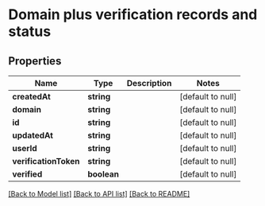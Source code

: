 # Domain plus verification records and status

## Properties
Name | Type | Description | Notes
------------ | ------------- | ------------- | -------------
**createdAt** | **string** |  | [default to null]
**domain** | **string** |  | [default to null]
**id** | **string** |  | [default to null]
**updatedAt** | **string** |  | [default to null]
**userId** | **string** |  | [default to null]
**verificationToken** | **string** |  | [default to null]
**verified** | **boolean** |  | [default to null]

[[Back to Model list]](../README.md#documentation-for-models) [[Back to API list]](../README.md#documentation-for-api-endpoints) [[Back to README]](../README.md)


